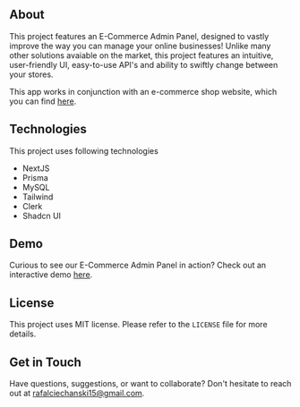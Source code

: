 ## About

This project features an  E-Commerce Admin Panel, designed to vastly improve the way you can manage your online businesses! Unlike many other solutions avaiable on the market, this project features an intuitive, user-friendly UI, easy-to-use API's and ability to swiftly change between your stores.

This app works in conjunction with an e-commerce shop website, which you can find [here](https://github.com/Sdfeagt/E-commerce-shop-page).

## Technologies

This project uses following technologies
* NextJS
* Prisma
* MySQL
* Tailwind
* Clerk
* Shadcn UI

## Demo

Curious to see our E-Commerce Admin Panel in action? Check out an interactive demo [here](e-commerce-admin-page.vercel.app).

## License

This project uses MIT license. Please refer to the `LICENSE` file for more details.

## Get in Touch

Have questions, suggestions, or want to collaborate? Don't hesitate to reach out at rafalciechanski15@gmail.com. 
